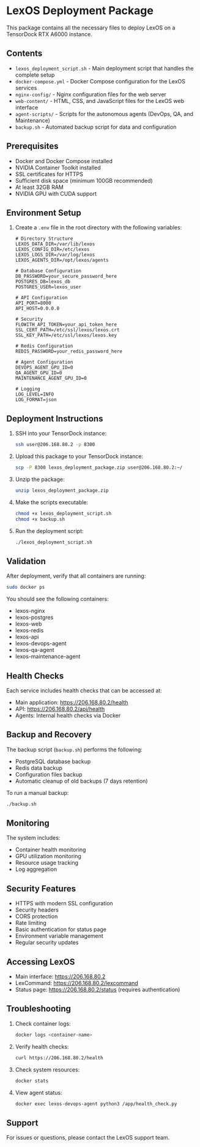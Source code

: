 # LexOS Deployment Package

This package contains all the necessary files to deploy LexOS on a TensorDock RTX A6000 instance.

## Contents

- `lexos_deployment_script.sh` - Main deployment script that handles the complete setup
- `docker-compose.yml` - Docker Compose configuration for the LexOS services
- `nginx-config/` - Nginx configuration files for the web server
- `web-content/` - HTML, CSS, and JavaScript files for the LexOS web interface
- `agent-scripts/` - Scripts for the autonomous agents (DevOps, QA, and Maintenance)
- `backup.sh` - Automated backup script for data and configuration

## Prerequisites

- Docker and Docker Compose installed
- NVIDIA Container Toolkit installed
- SSL certificates for HTTPS
- Sufficient disk space (minimum 100GB recommended)
- At least 32GB RAM
- NVIDIA GPU with CUDA support

## Environment Setup

1. Create a `.env` file in the root directory with the following variables:
   ```
   # Directory Structure
   LEXOS_DATA_DIR=/var/lib/lexos
   LEXOS_CONFIG_DIR=/etc/lexos
   LEXOS_LOGS_DIR=/var/log/lexos
   LEXOS_AGENTS_DIR=/opt/lexos/agents

   # Database Configuration
   DB_PASSWORD=your_secure_password_here
   POSTGRES_DB=lexos_db
   POSTGRES_USER=lexos_user

   # API Configuration
   API_PORT=8000
   API_HOST=0.0.0.0

   # Security
   FLOWITH_API_TOKEN=your_api_token_here
   SSL_CERT_PATH=/etc/ssl/lexos/lexos.crt
   SSL_KEY_PATH=/etc/ssl/lexos/lexos.key

   # Redis Configuration
   REDIS_PASSWORD=your_redis_password_here

   # Agent Configuration
   DEVOPS_AGENT_GPU_ID=0
   QA_AGENT_GPU_ID=0
   MAINTENANCE_AGENT_GPU_ID=0

   # Logging
   LOG_LEVEL=INFO
   LOG_FORMAT=json
   ```

## Deployment Instructions

1. SSH into your TensorDock instance:
   ```bash
   ssh user@206.168.80.2 -p 8300
   ```

2. Upload this package to your TensorDock instance:
   ```bash
   scp -P 8300 lexos_deployment_package.zip user@206.168.80.2:~/
   ```

3. Unzip the package:
   ```bash
   unzip lexos_deployment_package.zip
   ```

4. Make the scripts executable:
   ```bash
   chmod +x lexos_deployment_script.sh
   chmod +x backup.sh
   ```

5. Run the deployment script:
   ```bash
   ./lexos_deployment_script.sh
   ```

## Validation

After deployment, verify that all containers are running:
```bash
sudo docker ps
```

You should see the following containers:
- lexos-nginx
- lexos-postgres
- lexos-web
- lexos-redis
- lexos-api
- lexos-devops-agent
- lexos-qa-agent
- lexos-maintenance-agent

## Health Checks

Each service includes health checks that can be accessed at:
- Main application: https://206.168.80.2/health
- API: https://206.168.80.2/api/health
- Agents: Internal health checks via Docker

## Backup and Recovery

The backup script (`backup.sh`) performs the following:
- PostgreSQL database backup
- Redis data backup
- Configuration files backup
- Automatic cleanup of old backups (7 days retention)

To run a manual backup:
```bash
./backup.sh
```

## Monitoring

The system includes:
- Container health monitoring
- GPU utilization monitoring
- Resource usage tracking
- Log aggregation

## Security Features

- HTTPS with modern SSL configuration
- Security headers
- CORS protection
- Rate limiting
- Basic authentication for status page
- Environment variable management
- Regular security updates

## Accessing LexOS

- Main interface: https://206.168.80.2
- LexCommand: https://206.168.80.2/lexcommand
- Status page: https://206.168.80.2/status (requires authentication)

## Troubleshooting

1. Check container logs:
   ```bash
   docker logs <container-name>
   ```

2. Verify health checks:
   ```bash
   curl https://206.168.80.2/health
   ```

3. Check system resources:
   ```bash
   docker stats
   ```

4. View agent status:
   ```bash
   docker exec lexos-devops-agent python3 /app/health_check.py
   ```

## Support

For issues or questions, please contact the LexOS support team.
